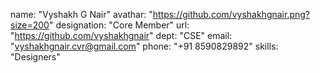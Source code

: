 name: "Vyshakh G Nair"
avathar: "https://github.com/vyshakhgnair.png?size=200"
designation: "Core Member"
url: "https://github.com/vyshakhgnair"
dept: "CSE"
email: "vyshakhgnair.cvr@gmail.com"
phone: "+91 8590829892"
skills: "Designers"
